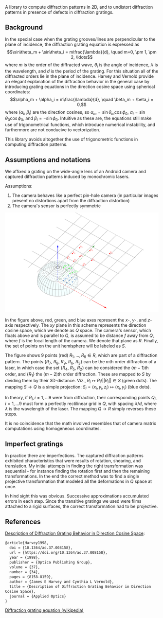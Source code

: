 
A library to compute diffraction patterns in 2D, and to undistort diffraction patterns in presence
of defects in diffraction gratings.

## Background
In the special case when the grating grooves/lines are perpendicular to the plane of incidence,
the diffraction grating equation is expressed as
$$\sin\theta_m + \sin\theta_i = m\frac{\lambda}{d}, \quad m=0, \pm 1, \pm 2, \ldots$$
where $m$ is the order of the diffracted wave, $\theta_i$ is the angle of incidence, 
$\lambda$ is the wavelength, and $d$ is the period of the grating. For this situation all of the 
diffracted orders lie in the plane of incidence. Harvey and Vernold provide an elegant
explanation of the diffraction behavior in the general case by introducing grating equations 
in the direction cosine space using spherical coordinates:
$$\alpha_m + \alpha_i = m\frac{\lambda}{d}, \quad \beta_m + \beta_i = 0,$$
where $(\alpha_i,\ \beta_i)$ are the direction cosines, so $\alpha_m = \sin\theta_m \cos\phi_0$, 
$\alpha_i = \sin\theta_0 \cos\phi_0$, and
$\beta_i = -\sin\phi_0$.
Intuitive as these are, the equations still make use of trigonometrical functions, which 
introduce numerical instability, and furthermore are not conducive to vectorization.

This library avoids altogether the use of trigonometric functions in computing diffraction patterns.

## Assumptions and notations
We affixed a grating on the wide-angle lens of an Android camera and captured diffraction patterns
induced by monochromic lasers.

Assumptions:
1. The camera behaves like a perfect pin-hole camera (in particular images present no distortions apart from the diffraction distortion)
2. The camera's sensor is perfectly symmetric

<img src="images/diffraction.png" alt="diffraction in 2D" width="800" class="center"/>

In the figure above, red, green, and blue axes represent the $x$-, $y$-, and $z$-axis respectively.
The $xy$ plane in this scheme represents the direction cosine space, which we denote as $Q$ space.
The camera's sensor, which floats above and is parallel to $Q$, is assumed to be distance $f$ away from $Q$, where $f$ is the 
focal length of the camera. We denote that plane as $R$.
Finally, the set of points on the unit hemisphere will be labeled as $S$.

The figure shows 9 points (red) $R_1, \ldots, R_9 \in R$, which are part of a diffraction pattern. 
The points $\{R_7,\ R_8,\ R_9,\ R_6,\ R_3 \}$ can be the $m$th order diffraction of a laser, in which case the set
$\{R_4,\ R_5,\ R_2\}$ can be considered the $(m-1)$th order, 
and $\{R_1\}$ the $(m-2)$th order diffraction.
These are mapped to $S$ by dividing them by their 3D-distance. Viz., $R_i \mapsto R_i/||R_i|| \in S$ (green dots).
The mapping $S\rightarrow Q$ is a simple projection: $S_i = (x_i, y_i, z_i) \mapsto (x_i, y_i)$ (blue dots).

In theory, if $R_i, i=1,\ldots 9$ were from diffraction, their corresponding points $Q_i, i=1,\ldots 9$ must 
form a perfectly rectilinear grid in $Q$, with spacing $\lambda/d$, where $\lambda$ is the wavelength of the laser.
The mapping $Q\rightarrow R$ simply reverses these steps.

It is no coincidence that the math involved resembles that of
camera matrix computations using homogeneous coordinates.

## Imperfect gratings
In practice there are imperfections. The captured diffraction patterns exhibited characteristics that were 
results of rotation, shearing, and translation. My initial attempts in finding the right transformation
was sequential - for instance finding the rotation first and then the remaining transformations. In the end
the correct method was to find a single projective transformation that modeled all the deformations in $Q$ space at once.

In hind sight this was obvious. Successive approximations accumulated errors in each step. Since the transitive 
gratings we used were films attached to a rigid surfaces, the correct transformation had to be projective.


## References
[Description of Diffraction Grating Behavior in Direction Cosine Space](https://doi.org/10.1364/ao.37.008158):

```
@article{Harvey1998,
  doi = {10.1364/ao.37.008158},
  url = {https://doi.org/10.1364/ao.37.008158},
  year = {1998},
  publisher = {Optica Publishing Group},
  volume = {37},
  number = {34},
  pages = {8158-8159},
  author = {James E Harvey and Cynthia L Vernold},
  title = {Description of Diffraction Grating Behavior in Direction Cosine Space},
  journal = {Applied Optics}
}
```
[Diffraction grating equation (wikipedia)](https://en.wikipedia.org/wiki/Diffraction_grating)

